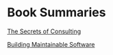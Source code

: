 # Book Summaries

[The Secrets of Consulting](https://github.com/yam-jam/book-summaries/blob/master/secrets-of-consulting.md)

[Building Maintainable Software](https://github.com/yam-jam/book-summaries/blob/master/building-maintainable-software.md)

